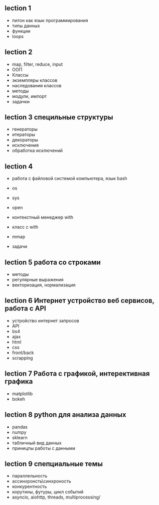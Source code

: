 ## lection 1
- питон как язык программирования 
- типы данных 
- функции 
- loops

## lection 2 
- map, filter, reduce, input  
- ООП
- Классы 
- экземпляры классов 
- наследования классов 
- методы
- модули, импорт
- задачки


## lection 3 специльные структуры 
- генераторы
- итераторы 
- декораторы 
- исключения 
- обработка исключений 

## lection 4 
- работа c файловой системой компьютера, язык bash
- os
- sys
- open
- контекстный менеджер with 
- класс с with 
- mmap

- задачи


## lection 5 работа со строками
- методы 
- регулярные выражения 
- векторизация, нормализация 

## lection 6 Интернет устройство веб сервисов, работа с API
- устройство интернет запросов 
- API 
- bs4
- ajax
- html
- css 
- front/back
- scrapping 

## lection 7 Работа с графикой, интерективная графика 
- matplotlib
- bokeh

## lection 8 python для анализа данных 
- pandas 
- numpy 
- sklearn 
- табличный вид данных 
- приницпы работы с данными

## lection 9 спепциальные темы 
- параллельность 
- ассинхронсть\синхроность
- конкурентность 
- корутины, футуры, цикл событий 
- asyncio, aiohttp, threads, multiprocessing/ 


